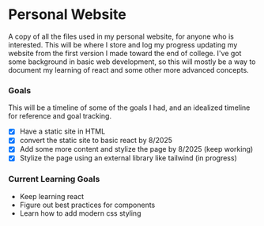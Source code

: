 # Personal Website
A copy of all the files used in my personal website, for anyone who is interested. This will be where I store and log my progress updating my website from the first version I made toward the end of college. I've got some background in basic web development, so this will mostly be a way to document my learning of react and some other more advanced concepts.

### Goals
This will be a timeline of some of the goals I had, and an idealized timeline for reference and goal tracking.
- [X] Have a static site in HTML
- [X] convert the static site to basic react by 8/2025
- [X] Add some more content and stylize the page by 8/2025 (keep working)
- [X] Stylize the page using an external library like tailwind (in progress)

### Current Learning Goals
- Keep learning react
- Figure out best practices for components
- Learn how to add modern css styling
